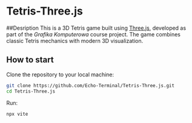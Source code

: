 # Tetris-Three.js

##Desription
This is a 3D Tetris game built using [Three.js](https://threejs.org/), developed as part of the *Grafika Komputerowa* course project. The game combines classic Tetris mechanics with modern 3D visualization.

## How to start

Clone the repository to your local machine:
```bash
git clone https://github.com/Echo-Terminal/Tetris-Three.js.git
cd Tetris-Three.js
```
Run:
```
npx vite
```
